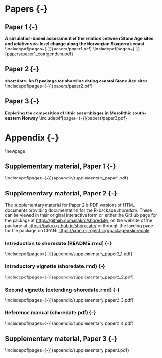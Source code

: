 # Papers {-}
## Paper 1 {-}
**A simulation-based assessment of the relation between Stone Age sites and relative sea-level change along the Norwegian Skagerrak coast**
\includepdf[pages={-}]{papers/paper1.pdf}
\includepdf[pages={-}]{papers/paper1_corrigendum.pdf}

## Paper 2 {-}
**shoredate: An R package for shoreline dating coastal Stone Age sites**
\includepdf[pages={-}]{papers/paper2.pdf}

## Paper 3 {-}
**Exploring the composition of lithic assemblages in Mesolithic south-eastern Norway**
\includepdf[pages={-}]{papers/paper3.pdf}

# Appendix {-}
\newpage

## Supplementary material, Paper 1 {-}
\includepdf[pages={-}]{appendix/supplementary_paper1.pdf}

## Supplementary material, Paper 2 {-}
The supplementary material for Paper 2 is PDF versions of HTML documents providing documentation for the R-package *shoredate*. These can be viewed in their original interactive form on either the GitHub page for the package at https://github.com/isakro/shoredate, on the website of the package at https://isakro.github.io/shoredate/ or through the landing page for the package on CRAN: https://cran.r-project.org/package=shoredate.

### Introduction to shoredate (README.rmd) {-}
\includepdf[pages={-}]{appendix/supplementary_paper2_1.pdf}

### Introductory vignette (shoredate.rmd) {-}
\includepdf[pages={-}]{appendix/supplementary_paper2_2.pdf}

### Second vignette (extending-shoredate.rmd) {-}
\includepdf[pages={-}]{appendix/supplementary_paper2_3.pdf}

### Reference manual (shoredate.pdf) {-}
\includepdf[pages={-}]{appendix/supplementary_paper2_4.pdf}

## Supplementary material, Paper 3 {-}
\includepdf[pages={-}]{appendix/supplementary_paper3.pdf}
